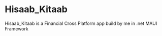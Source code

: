 # Hisaab_Kitaab
Hisaab_Kitaab is a Financial Cross Platform app build by me in .net MAUI Framework 
